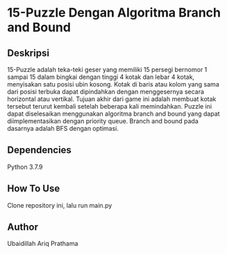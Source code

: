 # 15-Puzzle Dengan Algoritma Branch and Bound
## Deskripsi
15-Puzzle adalah teka-teki geser yang memiliki 15 persegi bernomor 1 sampai 15 dalam bingkai dengan tinggi 4 kotak dan lebar 4 kotak, menyisakan satu posisi ubin kosong. Kotak di baris atau kolom yang sama dari posisi terbuka dapat dipindahkan dengan menggesernya secara horizontal atau vertikal. Tujuan akhir dari game ini adalah membuat kotak tersebut terurut kembali setelah beberapa kali memindahkan. Puzzle ini dapat diselesaikan menggunakan algoritma branch and bound yang dapat diimplementasikan dengan priority queue. Branch and bound pada dasarnya adalah BFS dengan optimasi.
## Dependencies
Python 3.7.9
## How To Use
Clone repository ini, lalu run main.py
## Author
Ubaidillah Ariq Prathama
